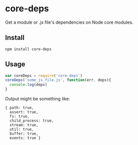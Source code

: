 core-deps
=========

Get a module or .js file's dependencies on Node core modules.

## Install

```
npm install core-deps
```

## Usage

```js
var coreDeps = require('core-deps')
coreDeps('some_js_file.js', function(err, deps){
  console.log(deps)
}
```

Output might be something like:

```
{ path: true,
  assert: true,
  fs: true,
  child_process: true,
  stream: true,
  util: true,
  buffer: true,
  events: true }
```